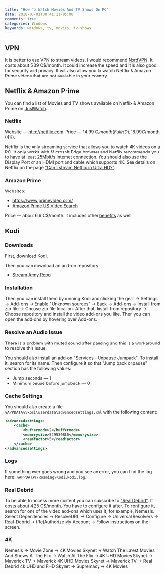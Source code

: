 ```yaml
---
title: "How To Watch Movies And TV Shows On PC"
date: 2018-03-01T00:41:11-05:00
comments: true
categories: Windows
keywords: windows, tv, movies, tv-shows
---
```


## VPN

It is better to use VPN to stream videos. I would recommend [NordVPN](https://nordvpn.com). It costs about 5.39 C$/month. It could increase the speed and it is also good for security and privacy. It will also allow you to watch Netflix & Amazon Prime videos that are not available in your country.

## Netflix & Amazon Prime

You can find a list of Movies and TV shows available on Netflix & Amazon Prime on [JustWatch](https://www.justwatch.com/).

### Netflix

Website — http://netflix.com.
Price — 14.99 C$/month (FullHD), 18.99 C$/month (4K).

Netflix is the only streaming service that allows you to watch 4K videos on a PC. It only works with Microsoft Edge browser and Netflix recommends you to have at least 25Mbit/s internet connection. You should also use the Display Port or an HDMI port and cable which supports 4K. See details on Netflix on the page ["Can I stream Netflix in Ultra HD?"](https://help.netflix.com/en/node/13444).

### Amazon Prime

Websites:

* https://www.primevideo.com/
* [Amazon Prime US Video Search](https://www.amazon.com/Amazon-Video/b/ref=topnav_storetab_atv?_encoding=UTF8&node=2858778011)

Price — about 6.6 C$/month. It includes other [benefits](https://www.amazon.com/gp/help/customer/display.html?nodeId=201910360) as well.

## Kodi

### Downloads
First, download [Kodi](https://kodi.tv/).

Then you can download an add-on repository:

* [Stream Army Repo](https://github.com/nemesis668/repository.streamarmy/blob/master/zips/repository.StreamArmy/)

### Installation
Then you can install them by running Kodi and clicking the gear → Settings → Add-ons → Enable "Unknown sources" → Back → Add-ons → Install from zip file → Choose zip file location.
After that, Install from repository → Choose repository and install the video add-ons you like.
Then you can open the add-ons by hovering over Add-ons.

### Resolve an Audio Issue
There is a problem with muted sound after pausing and this is a workaround to resolve this issue.

You should also install an add-on "Services - Unpause Jumpack". To install it, search for its name.
Then configure it so that "Jump back onpause" section has the following values:

* Jump seconds — 1
* Minimum pause before jumpback — 0

### Cache Settings
You should also create a file `%APPDATA%\kodi\userdata\advancedsettings.xml` with the following content:

```xml
<advancedsettings>
    <cache>
        <buffermode>2</buffermode>
        <memorysize>529530880</memorysize>
        <readfactor>5</readfactor>
    </cache>
</advancedsettings>
```

### Logs
If something ever goes wrong and you see an error, you can find the log here: `%APPDATA%\Roaming\Kodi\kodi.log`.

### Real Debrid
To be able to access more content you can subscribe to ["Real Debrid"](http://real-debrid.com/?id=2307762). It costs about 4.25 C$/month.
You have to configure it after. To configure it, search for one of the video add-ons which uses it, for example, Nemesis. Select Dependencies → ResolveURL → Configure → Universal Resolvers → Real-Debrid → (Re)Authorize My Account → Follow instructions on the screen.

### 4K
Nemesis → Movie Zone → 4K Movies
Skynet → Watch The Latest Movies And Shows At The Flix → Watch At The Flix → 4K UHD Movies
Skynet → Maverick TV → Maverick 4K UHD Movies
Skynet → Maverick TV → Real Debrid 4k UHD and FHD
Skynet → Supremacy → 4K Movies
